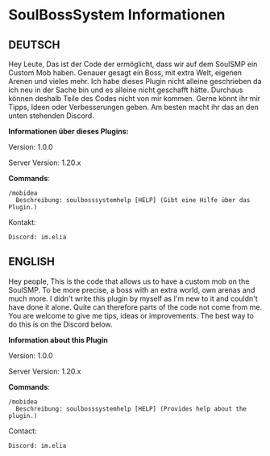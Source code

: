 # **SoulBossSystem Informationen**

## DEUTSCH

Hey Leute,
Das ist der Code der ermöglicht, dass wir auf dem SoulSMP ein Custom Mob haben.
Genauer gesagt ein Boss, mit extra Welt, eigenen Arenen und vieles mehr.
Ich habe dieses Plugin nicht alleine geschrieben da ich neu in der Sache bin und
es alleine nicht geschafft hätte. Durchaus können deshalb Teile des Codes
nicht von mir kommen. Gerne könnt ihr mir Tipps, Ideen oder Verbesserungen geben.
Am besten macht ihr das an den unten stehenden Discord.

**Informationen über dieses Plugins:**

  Version: 1.0.0

  Server Version: 1.20.x

  **Commands**:

    /mobidea
      Beschreibung: soulbosssystemhelp [HELP] (Gibt eine Hilfe über das Plugin.)

  Kontakt:
    
    Discord: im.elia

## ENGLISH

Hey people,
This is the code that allows us to have a custom mob on the SoulSMP.
To be more precise, a boss with an extra world, own arenas and much more.
I didn't write this plugin by myself as I'm new to it and
couldn't have done it alone. Quite can therefore parts of the code
not come from me. You are welcome to give me tips, ideas or improvements.
The best way to do this is on the Discord below.

**Information about this Plugin**

  Version: 1.0.0
  
  Server Version: 1.20.x

  **Commands**:

    /mobidea
      Beschreibung: soulbosssystemhelp [HELP] (Provides help about the plugin.)

  Contact:

    Discord: im.elia
